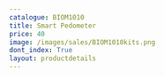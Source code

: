 ```yaml
---
catalogue: BIOM1010
title: Smart Pedometer
price: 40
image: /images/sales/BIOM1010kits.png
dont_index: True
layout: productdetails
---
```

